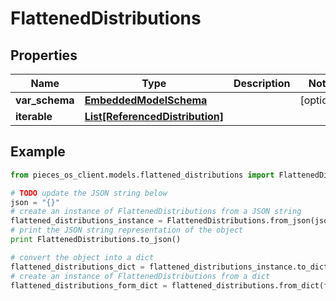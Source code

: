 # FlattenedDistributions


## Properties

Name | Type | Description | Notes
------------ | ------------- | ------------- | -------------
**var_schema** | [**EmbeddedModelSchema**](EmbeddedModelSchema) |  | [optional] 
**iterable** | [**List[ReferencedDistribution]**](ReferencedDistribution) |  | 

## Example

```python
from pieces_os_client.models.flattened_distributions import FlattenedDistributions

# TODO update the JSON string below
json = "{}"
# create an instance of FlattenedDistributions from a JSON string
flattened_distributions_instance = FlattenedDistributions.from_json(json)
# print the JSON string representation of the object
print FlattenedDistributions.to_json()

# convert the object into a dict
flattened_distributions_dict = flattened_distributions_instance.to_dict()
# create an instance of FlattenedDistributions from a dict
flattened_distributions_form_dict = flattened_distributions.from_dict(flattened_distributions_dict)
```



